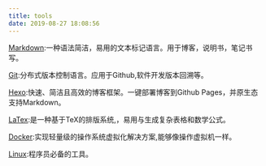 ```yaml
---
title: tools
date: 2019-08-27 18:08:56
---
```


[Markdown]():一种语法简洁，易用的文本标记语言。用于博客，说明书，笔记书写。

[Git]():分布式版本控制语言。应用于Github,软件开发版本回溯等。

[Hexo](./2019/09/27/Hexo的使用笔记/):快速、简洁且高效的博客框架。一键部署博客到Github Pages，并原生态支持Markdown。

[LaTex]():是一种基于TeX的排版系统,，易用与生成复杂表格和数学公式。

[Docker]():实现轻量级的操作系统虚拟化解决方案,能够像操作虚拟机一样。

[Linux]():程序员必备的工具。